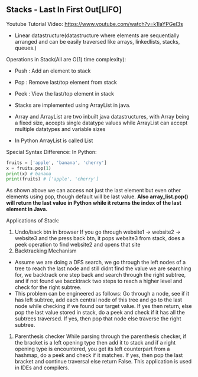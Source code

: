 ## Stacks - Last In First Out[LIFO] 

Youtube Tutorial Video: https://www.youtube.com/watch?v=k1IaYPGel3s


- Linear datastructure(datastructure where elements are sequentially arranged and can be easily traversed like arrays, linkedlists, stacks, queues.)

Operations in Stack(All are O(1) time complexity):
- Push : Add an element to stack
- Pop  : Remove last/top element from stack
- Peek : View the last/top element in stack

- Stacks are implemented using ArrayList in java. 
- Array and ArrayList are two inbuilt java datastructures, with Array being a fixed size, accepts single datatype values while ArrayList can accept multiple datatypes and variable sizes
- In Python ArrayList is called List

Special Syntax Difference:
In Python:
```python
fruits = ['apple', 'banana', 'cherry']
x = fruits.pop(1)
print(x) # banana
print(fruits) # ['apple', 'cherry']
```
As shown above we can access not just the last element but even other elements using pop, though default will be last value. 
**Also array_list.pop() will return the last value in Python while it returns the index of the last element in Java.**

Applications of Stack:
1) Undo/back btn in browser
If you go through website1 -> website2 -> website3  and the press back btn, it pops website3 from stack, does a peek operation to find website2 and opens that site
1) Backtracking Mechanism
* Assume we are doing a DFS search, we go through the left nodes of a tree to reach the last node and still didnt find the value we are searching for, we backtrack one step back and search through the right subtree, and if not found we baccktrack two steps to reach a higher level and check for the right subtree.
* This problem can be engineered as follows: Go through a node, see if it has left subtree, add each central node of this tree and go to the last node while checking if we found our target value. If yes then return, else pop the last value stored in stack, do a peek and check if it has all the subtrees traversed. If yes, then pop that node else traverse the right subtree.
1) Parenthesis checker
While parsing through the parenthesis checker, if the bracket is a left opening type then add it to stack and if a right opening type is encountered, you get its left counterpart from a hashmap, do a peek and check if it matches. If yes, then pop the last bracket and continue traversal else return False. This application is used in IDEs and compilers.
